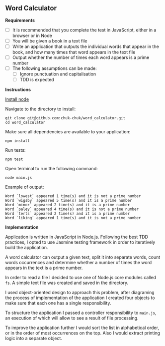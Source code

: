 ## Word Calculator

**Requirements**

- [ ] It is recommended that you complete the test in  JavaScript, either in a browser or in Node
- [ ] You will be given a book in a text file
- [ ] Write an application that outputs the individual words that appear in the book, and how many times that word appears in the text file
- [ ] Output whether the number of times each word appears is a prime number
- [ ] The following assumptions can be made:
  - [ ] Ignore punctuation and capitalisation
  - [ ] TDD is expected

**Instructions**

[Install node](https://nodejs.org/en/download/)

Navigate to the directory to install:

```
git clone git@github.com:chuk-chuk/word_calculator.git
cd word_calculator
```
Make sure all dependencies are available to your application:

```
npm install
```

Run tests:

```
npm test
```
Open terminal to run the following command:
```
node main.js
```
Example of output:
```
Word `lowest` appeared 1 time(s) and it is not a prime number
Word `wigsby` appeared 5 time(s) and it is a prime number
Word `minor` appeared 2 time(s) and it is a prime number
Word `paley` appeared 4 time(s) and it is not a prime number
Word `terts` appeared 2 time(s) and it is a prime number
Word `liking` appeared 1 time(s) and it is not a prime number
```
**Implementation**

Application is written in JavaScript in Node.js. Following the best TDD practices, I opted to use Jasmine testing framework in order to iteratively build the application.

A word calculator can output a given text, split it into separate words, count words occurrences and determine whether a number of times the word appears in the text is a prime number.  

In order to read a file I decided to use one of Node.js core modules called `fs`. A simple text file was created and saved in the directory.

I used object-oriented design to approach this problem, after diagraming the process of implementation of the application I created four objects to make sure that each one has a single responsibility.

To structure the application I passed a controller  responsibility to `main.js`, an execution of which will allow to see a result of file processing.

To improve the application further I would sort the list in alphabetical order, or in the order of most occurrences on the top. Also I would extract printing logic into a separate object.
